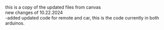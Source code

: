 this is a copy of the updated files from canvas <br/>
new changes of 10.22.2024 <br/>
-added updated code for remote and car, this is the code currently in both arduinos.
